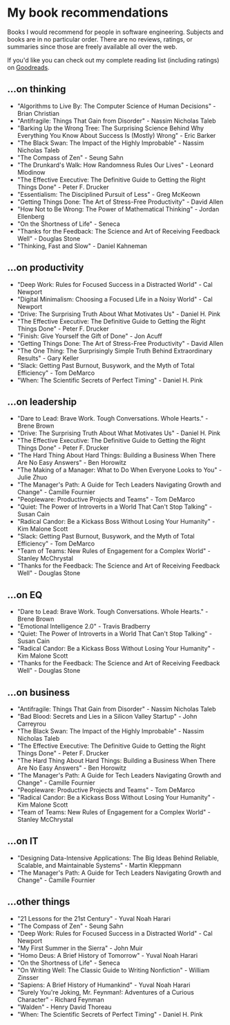 # My book recommendations

Books I would recommend for people in software engineering. Subjects and books
are in no particular order. There are no reviews, ratings, or summaries since
those are freely available all over the web.

If you'd like you can check out my complete reading list (including ratings) on
[Goodreads](https://www.goodreads.com/user/show/73985773-eric-biven).

## ...on thinking

* "Algorithms to Live By: The Computer Science of Human Decisions" - Brian Christian
* "Antifragile: Things That Gain from Disorder" - Nassim Nicholas Taleb
* "Barking Up the Wrong Tree: The Surprising Science Behind Why Everything You Know About Success Is (Mostly) Wrong" - Eric Barker
* "The Black Swan: The Impact of the Highly Improbable" - Nassim Nicholas Taleb
* "The Compass of Zen" - Seung Sahn
* "The Drunkard's Walk: How Randomness Rules Our Lives" - Leonard Mlodinow
* "The Effective Executive: The Definitive Guide to Getting the Right Things Done" - Peter F. Drucker
* "Essentialism: The Disciplined Pursuit of Less" - Greg McKeown
* "Getting Things Done: The Art of Stress-Free Productivity" - David Allen
* "How Not to Be Wrong: The Power of Mathematical Thinking" - Jordan Ellenberg
* "On the Shortness of Life" - Seneca
* "Thanks for the Feedback: The Science and Art of Receiving Feedback Well" - Douglas Stone
* "Thinking, Fast and Slow" - Daniel Kahneman

## ...on productivity

* "Deep Work: Rules for Focused Success in a Distracted World" - Cal Newport
* "Digital Minimalism: Choosing a Focused Life in a Noisy World" - Cal Newport
* "Drive: The Surprising Truth About What Motivates Us" - Daniel H. Pink
* "The Effective Executive: The Definitive Guide to Getting the Right Things Done" - Peter F. Drucker
* "Finish: Give Yourself the Gift of Done" - Jon Acuff
* "Getting Things Done: The Art of Stress-Free Productivity" - David Allen
* "The One Thing: The Surprisingly Simple Truth Behind Extraordinary Results" - Gary Keller
* "Slack: Getting Past Burnout, Busywork, and the Myth of Total Efficiency" - Tom DeMarco
* "When: The Scientific Secrets of Perfect Timing" - Daniel H. Pink

## ...on leadership

* "Dare to Lead: Brave Work. Tough Conversations. Whole Hearts." - Brene Brown
* "Drive: The Surprising Truth About What Motivates Us" - Daniel H. Pink
* "The Effective Executive: The Definitive Guide to Getting the Right Things Done" - Peter F. Drucker
* "The Hard Thing About Hard Things: Building a Business When There Are No Easy Answers" - Ben Horowitz
* "The Making of a Manager: What to Do When Everyone Looks to You" - Julie Zhuo
* "The Manager's Path: A Guide for Tech Leaders Navigating Growth and Change" - Camille Fournier
* "Peopleware: Productive Projects and Teams" - Tom DeMarco
* "Quiet: The Power of Introverts in a World That Can't Stop Talking" - Susan Cain
* "Radical Candor: Be a Kickass Boss Without Losing Your Humanity" - Kim Malone Scott
* "Slack: Getting Past Burnout, Busywork, and the Myth of Total Efficiency" - Tom DeMarco
* "Team of Teams: New Rules of Engagement for a Complex World" - Stanley McChrystal
* "Thanks for the Feedback: The Science and Art of Receiving Feedback Well" - Douglas Stone

## ...on EQ

* "Dare to Lead: Brave Work. Tough Conversations. Whole Hearts." - Brene Brown
* "Emotional Intelligence 2.0" - Travis Bradberry
* "Quiet: The Power of Introverts in a World That Can't Stop Talking" - Susan Cain
* "Radical Candor: Be a Kickass Boss Without Losing Your Humanity" - Kim Malone Scott
* "Thanks for the Feedback: The Science and Art of Receiving Feedback Well" - Douglas Stone

## ...on business

* "Antifragile: Things That Gain from Disorder" - Nassim Nicholas Taleb
* "Bad Blood: Secrets and Lies in a Silicon Valley Startup" - John Carreyrou
* "The Black Swan: The Impact of the Highly Improbable" - Nassim Nicholas Taleb
* "The Effective Executive: The Definitive Guide to Getting the Right Things Done" - Peter F. Drucker
* "The Hard Thing About Hard Things: Building a Business When There Are No Easy Answers" - Ben Horowitz
* "The Manager's Path: A Guide for Tech Leaders Navigating Growth and Change" - Camille Fournier
* "Peopleware: Productive Projects and Teams" - Tom DeMarco
* "Radical Candor: Be a Kickass Boss Without Losing Your Humanity" - Kim Malone Scott
* "Team of Teams: New Rules of Engagement for a Complex World" - Stanley McChrystal

## ...on IT

* "Designing Data-Intensive Applications: The Big Ideas Behind Reliable, Scalable, and Maintainable Systems" - Martin Kleppmann
* "The Manager's Path: A Guide for Tech Leaders Navigating Growth and Change" - Camille Fournier

## ...other things

* "21 Lessons for the 21st Century" - Yuval Noah Harari
* "The Compass of Zen" - Seung Sahn
* "Deep Work: Rules for Focused Success in a Distracted World" - Cal Newport
* "My First Summer in the Sierra" - John Muir
* "Homo Deus: A Brief History of Tomorrow" - Yuval Noah Harari
* "On the Shortness of Life" - Seneca
* "On Writing Well: The Classic Guide to Writing Nonfiction" - William Zinsser
* "Sapiens: A Brief History of Humankind" - Yuval Noah Harari
* "Surely You're Joking, Mr. Feynman!: Adventures of a Curious Character" - Richard Feynman
* "Walden" - Henry David Thoreau
* "When: The Scientific Secrets of Perfect Timing" - Daniel H. Pink
